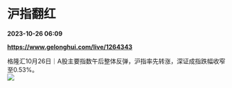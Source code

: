 # 沪指翻红

**2023-10-26 06:09**

**https://www.gelonghui.com/live/1264343**

格隆汇10月26日｜A股主要指数午后整体反弹，沪指率先转涨，深证成指跌幅收窄至0.53%。  
![](https://img5.gelonghui.com/live/f72cb-73aa8ee9-1fda-4c9f-b424-4d373a20d28e.png)